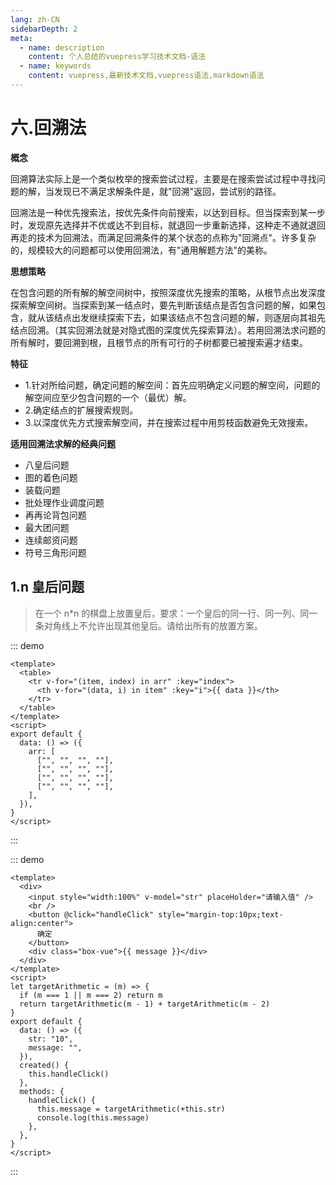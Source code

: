 ```yaml
---
lang: zh-CN
sidebarDepth: 2
meta:
  - name: description
    content: 个人总结的vuepress学习技术文档-语法
  - name: keywords
    content: vuepress,最新技术文档,vuepress语法,markdown语法
---
```


# 六.回溯法

**概念**

回溯算法实际上是一个类似枚举的搜索尝试过程，主要是在搜索尝试过程中寻找问题的解，当发现已不满足求解条件是，就"回溯"返回，尝试别的路径。

回溯法是一种优先搜索法，按优先条件向前搜索，以达到目标。但当探索到某一步时，发现原先选择并不优或达不到目标，就退回一步重新选择，这种走不通就退回再走的技术为回溯法，而满足回溯条件的某个状态的点称为"回溯点"。许多复杂的，规模较大的问题都可以使用回溯法，有"通用解题方法"的美称。

**思想策略**

在包含问题的所有解的解空间树中，按照深度优先搜索的策略，从根节点出发深度探索解空间树。当探索到某一结点时，要先判断该结点是否包含问题的解，如果包含，就从该结点出发继续探索下去，如果该结点不包含问题的解，则逐层向其祖先结点回溯。（其实回溯法就是对隐式图的深度优先探索算法）。若用回溯法求问题的所有解时，要回溯到根，且根节点的所有可行的子树都要已被搜索遍才结束。

**特征**

- 1.针对所给问题，确定问题的解空间：首先应明确定义问题的解空间，问题的解空间应至少包含问题的一个（最优）解。
- 2.确定结点的扩展搜索规则。
- 3.以深度优先方式搜索解空间，并在搜索过程中用剪枝函数避免无效搜索。

**适用回溯法求解的经典问题**

- 八皇后问题
- 图的着色问题
- 装载问题
- 批处理作业调度问题
- 再再论背包问题
- 最大团问题
- 连续邮资问题
- 符号三角形问题

## 1.n 皇后问题

> 在一个 n\*n 的棋盘上放置皇后，要求：一个皇后的同一行、同一列、同一条对角线上不允许出现其他皇后。请给出所有的放置方案。

::: demo

```vue
<template>
  <table>
    <tr v-for="(item, index) in arr" :key="index">
      <th v-for="(data, i) in item" :key="i">{{ data }}</th>
    </tr>
  </table>
</template>
<script>
export default {
  data: () => ({
    arr: [
      ["", "", "", ""],
      ["", "", "", ""],
      ["", "", "", ""],
      ["", "", "", ""],
    ],
  }),
}
</script>
```

:::

::: demo

```vue
<template>
  <div>
    <input style="width:100%" v-model="str" placeHolder="请输入值" />
    <br />
    <button @click="handleClick" style="margin-top:10px;text-align:center">
      确定
    </button>
    <div class="box-vue">{{ message }}</div>
  </div>
</template>
<script>
let targetArithmetic = (m) => {
  if (m === 1 || m === 2) return m
  return targetArithmetic(m - 1) + targetArithmetic(m - 2)
}
export default {
  data: () => ({
    str: "10",
    message: "",
  }),
  created() {
    this.handleClick()
  },
  methods: {
    handleClick() {
      this.message = targetArithmetic(+this.str)
      console.log(this.message)
    },
  },
}
</script>
```

:::
